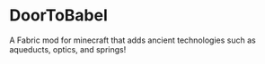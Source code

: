# DoorToBabel
A Fabric mod for minecraft that adds ancient technologies such as aqueducts, optics, and springs!
